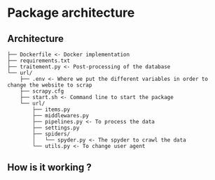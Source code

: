 # Package architecture

## Architecture

    ├── Dockerfile <- Docker implementation
    ├── requirements.txt
    ├── traitement.py <- Post-processing of the database
    └── url/
        ├── .env <- Where we put the different variables in order to change the website to scrap
        ├── scrapy.cfg
        ├── start.sh <- Command line to start the package
        └── url/
            ├── items.py
            ├── middlewares.py
            ├── pipelines.py <- To process the data
            ├── settings.py
            ├── spiders/
            │   └── spyder.py <- The spyder to crawl the data
            └── utils.py <- To change user agent

## How is it working ?